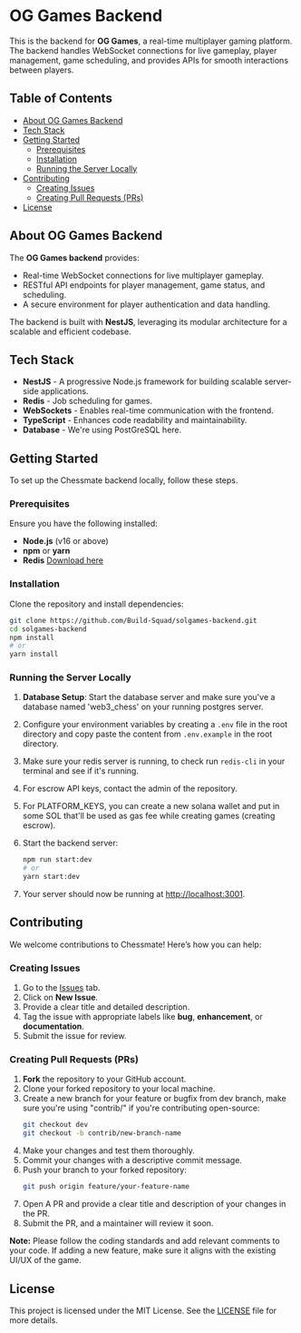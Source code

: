 
# OG Games Backend

This is the backend for **OG Games**, a real-time multiplayer gaming platform. The backend handles WebSocket connections for live gameplay, player management, game scheduling, and provides APIs for smooth interactions between players.

## Table of Contents
- [About OG Games Backend](#about-og-games-backend)
- [Tech Stack](#tech-stack)
- [Getting Started](#getting-started)
  - [Prerequisites](#prerequisites)
  - [Installation](#installation)
  - [Running the Server Locally](#running-the-server-locally)
- [Contributing](#contributing)
  - [Creating Issues](#creating-issues)
  - [Creating Pull Requests (PRs)](#creating-pull-requests-prs)
- [License](#license)

## About OG Games Backend

The **OG Games backend** provides:
- Real-time WebSocket connections for live multiplayer gameplay.
- RESTful API endpoints for player management, game status, and scheduling.
- A secure environment for player authentication and data handling.

The backend is built with **NestJS**, leveraging its modular architecture for a scalable and efficient codebase.

## Tech Stack

- **NestJS** - A progressive Node.js framework for building scalable server-side applications.
- **Redis** - Job scheduling for games.
- **WebSockets** - Enables real-time communication with the frontend.
- **TypeScript** - Enhances code readability and maintainability.
- **Database** - We're using PostGreSQL here.

## Getting Started

To set up the Chessmate backend locally, follow these steps.

### Prerequisites

Ensure you have the following installed:

- **Node.js** (v16 or above)
- **npm** or **yarn**
- **Redis** [Download here](https://redis.io/docs/latest/operate/oss_and_stack/install/install-redis/)

### Installation

Clone the repository and install dependencies:

```bash
git clone https://github.com/Build-Squad/solgames-backend.git
cd solgames-backend
npm install
# or
yarn install
```

### Running the Server Locally

1. **Database Setup**: Start the database server and make sure you've a database named 'web3_chess' on your running postgres server.
2. Configure your environment variables by creating a `.env` file in the root directory and copy paste the content from `.env.example` in the root directory.
3. Make sure your redis server is running, to check run `redis-cli` in your terminal and see if it's running.
4. For escrow API keys, contact the admin of the repository.
5. For PLATFORM_KEYS, you can create a new solana wallet and put in some SOL that'll be used as gas fee while creating games (creating escrow).

6. Start the backend server:

   ```bash
   npm run start:dev
   # or
   yarn start:dev
   ```

7. Your server should now be running at [http://localhost:3001](http://localhost:3001).

## Contributing

We welcome contributions to Chessmate! Here’s how you can help:

### Creating Issues

1. Go to the [Issues](https://github.com/Build-Squad/solgames-backend/issues) tab.
2. Click on **New Issue**.
3. Provide a clear title and detailed description.
4. Tag the issue with appropriate labels like **bug**, **enhancement**, or **documentation**.
5. Submit the issue for review.

### Creating Pull Requests (PRs)

1. **Fork** the repository to your GitHub account.
2. Clone your forked repository to your local machine.
3. Create a new branch for your feature or bugfix from dev branch, make sure you're using "contrib/" if you're contributing open-source:
   ```bash
   git checkout dev
   git checkout -b contrib/new-branch-name
   ```
4. Make your changes and test them thoroughly.
5. Commit your changes with a descriptive commit message.
6. Push your branch to your forked repository:
   ```bash
   git push origin feature/your-feature-name
   ```
7. Open A PR and provide a clear title and description of your changes in the PR.
8. Submit the PR, and a maintainer will review it soon.

**Note:** Please follow the coding standards and add relevant comments to your code. If adding a new feature, make sure it aligns with the existing UI/UX of the game.

## License

This project is licensed under the MIT License. See the [LICENSE](./LICENSE) file for more details.
